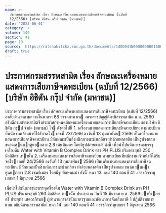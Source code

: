 ```yaml
---
name: >-
  ประกาศกรมสรรพสามิต เรื่อง ลักษณะเครื่องหมายแสดงการเสียภาษีจดทะเบียน (ฉบับที่
  12/2566) [บริษัท อิชิตัน กรุ๊ป จำกัด (มหาชน)]
date: '2023-06-01'
category: ง
volume: 140
section: 41
page: 13
source: 'https://ratchakitcha.soc.go.th/documents/140D041N0000000001300.pdf'
draft: true
---
```


# ประกาศกรมสรรพสามิต เรื่อง ลักษณะเครื่องหมายแสดงการเสียภาษีจดทะเบียน (ฉบับที่ 12/2566) [บริษัท อิชิตัน กรุ๊ป จำกัด (มหาชน)]

ประกาศกรมสรรพสามิต เรื่อง ลักษณะเครื่องหมายแสดงการเสียภาษีจดทะเบียน (ฉบับที่ 12/2566) อาศัยอํานาจตามความในมาตรา 68 วรรคสาม แห งพระราชบัญญัติภาษีสรรพสามิต พ.ศ. 2560 อธิบดีกรมสรรพสามิตจึงประกาศกําหนดลักษณะเครื่องหมายแสดงการเสียภาษีจดทะเบียน ของบริษัท อิชิตัน กรุป จํากัด (มหาชน) ไว ดังต่อไปนี้ 1. เครื่องหมายแสดงการเสียภาษีจดทะเบียน ตามทะเบียนที่พนักงานเจ้าหน้าที่ได้รับจดไว เลขที่ 23/2566 ลงวันที่ 13 กุมภาพันธ 2566 เป็นเครื่องหมายแสดงการเสียภาษีจดทะเบียน มีลักษณะเป็นสิ่งผนึกภาชนะฝาเกลียว ทําด้วยพลาสติก เป็นรูปวงกลม ขนาดเสนผาศูนยกลาง 2.8 เซนติเมตร โดยมีรูปลักษณะฝา ดังนี้ เพื่อนําไปผนึกภาชนะบรรจุเครื่องดื่ม Water with Vitamin B Complex Drink ตรา PH PLUS ปริมาตรสุทธิ 250 มิลลิลิตร เทานั้น 2. เครื่องหมายแสดงการเสียภาษีจดทะเบียน ตามทะเบียนที่พนักงานเจ้าหน้าที่ได้รับจดไว เลขที่ 24/2566 ลงวันที่ 13 กุมภาพันธ 2566 เป็นเครื่องหมายแสดงการเสียภาษีจดทะเบียน มีลักษณะเป็นสิ่งผนึกภาชนะฝาเกลียว ทําด้วยพลาสติก เป็นรูปวงกลม ขนาดเสนผาศูนยกลาง 2.8 เซนติเมตร โดยมีรูปลักษณะฝา ดังนี้ ้ หนา 13 ่ เลม 140 ตอนที่ 41 ง ราชกิจจานุเบกษา 1 มิถุนายน 2566

เพื่อนําไปผนึกภาชนะบรรจุเครื่องดื่ม Water with Vitamin B Complex Drink ตรา PH PLUS ปริมาตรสุทธิ 260 มิลลิลิตร เทานั้น ประกาศ ณ วันที่ 15 มีนาคม พ.ศ. 2566 วาที่รอยตรี ประยุทธ เสตถาภิรมย ผู้อํานวยการสํานักมาตรฐานและพัฒนาการจัดเก็บภาษี 1 ปฏิบัติราชการแทน อธิบดีกรมสรรพสามิต ้ หนา 14 ่ เลม 140 ตอนที่ 41 ง ราชกิจจานุเบกษา 1 มิถุนายน 2566

